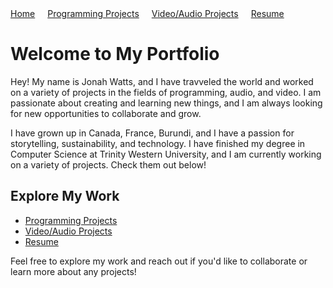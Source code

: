 <link rel="stylesheet" type="text/css" href="assets/styles.css">

<style>
  nav ul {
    list-style-type: none;
    padding: 0;
    margin: 0;
    display: flex;
  }

  nav ul li {
    position: relative;
    margin-right: 20px;
  }

  nav ul li ul {
    display: none;
    position: absolute;
    top: 100%;
    left: 0;
    list-style-type: none;
    padding: 0;
    margin: 0;
    background-color: white;
    border: 1px solid #ccc;
  }

  nav ul li:hover ul {
    display: block;
  }

  nav ul li ul li {
    margin: 0;
  }

  nav ul li ul li a {
    display: block;
    padding: 10px;
    text-decoration: none;
  }
</style>

<nav>
  <ul>
    <li><a href="index.md">Home</a></li>
    <li>
      <a href="programming.md">Programming Projects</a>
      <ul>
        <li><a href="project1.md">Project 1</a></li>
        <li><a href="project2.md">Project 2</a></li>
        <!-- Add more projects as needed -->
      </ul>
    </li>
    <li>
      <a href="audio-video.md">Video/Audio Projects</a>
      <ul>
        <li><a href="video1.md">Video 1</a></li>
        <li><a href="audio1.md">Audio 1</a></li>
        <!-- Add more projects as needed -->
      </ul>
    </li>
    <li><a href="resume.md">Resume</a></li>
  </ul>
</nav>

# Welcome to My Portfolio

Hey!
My name is Jonah Watts, and I have travveled the world and worked on a variety of projects in the fields of programming, audio, and video. I am passionate about creating and learning new things, and I am always looking for new opportunities to collaborate and grow.

I have grown up in Canada, France, Burundi, and I have a passion for storytelling, sustainability, and technology. I have finished my degree in Computer Science at Trinity Western University, and I am currently working on a variety of projects. Check them out below!

## Explore My Work

- [Programming Projects](programming.md)
- [Video/Audio Projects](audio-video.md)
- [Resume](resume.md)

Feel free to explore my work and reach out if you'd like to collaborate or learn more about any projects!